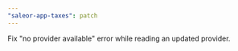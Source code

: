 ```yaml
---
"saleor-app-taxes": patch
---
```


Fix "no provider available" error while reading an updated provider.
